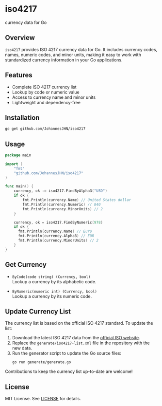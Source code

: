 # iso4217
currency data for Go
## Overview

`iso4217` provides ISO 4217 currency data for Go. It includes currency codes, names, numeric codes, and minor units, making it easy to work with standardized currency information in your Go applications.

## Features

- Complete ISO 4217 currency list
- Lookup by code or numeric value
- Access to currency name and minor units
- Lightweight and dependency-free

## Installation

```sh
go get github.com/JohannesJHN/iso4217
```

## Usage

```go
package main

import (
    "fmt"
    "github.com/JohannesJHN/iso4217"
)

func main() {
    currency, ok := iso4217.FindByAlpha3("USD")
    if ok {
        fmt.Println(currency.Name) // United States dollar
        fmt.Println(currency.Numeric) // 840
        fmt.Println(currency.MinorUnits) // 2
    }

    currency, ok = iso4217.FindByNumeric(978)
    if ok {
      fmt.Println(currency.Name) // Euro
      fmt.Println(currency.Alpha3) // EUR
      fmt.Println(currency.MinorUnits) // 2
    }
}
```

## Get Currency

- `ByCode(code string) (Currency, bool)`  
  Lookup a currency by its alphabetic code.

- `ByNumeric(numeric int) (Currency, bool)`  
  Lookup a currency by its numeric code.

## Update Currency List
The currency list is based on the official ISO 4217 standard. To update the list:

1. Download the latest ISO 4217 data from the [official ISO website](https://www.iso.org/iso-4217-currency-codes.html).
2. Replace the `generate/iso4217-list.xml` file in the repository with the new data.
3. Run the generator script to update the Go source files:
    ```sh
    go run generate/generate.go
    ```

Contributions to keep the currency list up-to-date are welcome!

## License

MIT License. See [LICENSE](LICENSE) for details.
